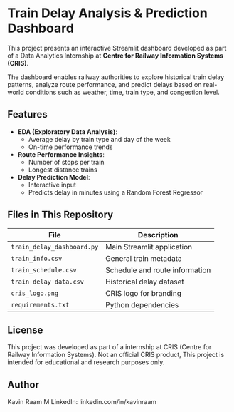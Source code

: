 # Train Delay Analysis & Prediction Dashboard

This project presents an interactive Streamlit dashboard developed as part of a Data Analytics Internship at **Centre for Railway Information Systems (CRIS)**.

The dashboard enables railway authorities to explore historical train delay patterns, analyze route performance, and predict delays based on real-world conditions such as weather, time, train type, and congestion level.

## Features

- **EDA (Exploratory Data Analysis)**:
  - Average delay by train type and day of the week
  - On-time performance trends
- **Route Performance Insights**:
  - Number of stops per train
  - Longest distance trains
- **Delay Prediction Model**:
  - Interactive input
  - Predicts delay in minutes using a Random Forest Regressor

## Files in This Repository

| File | Description |
|------|-------------|
| `train_delay_dashboard.py` | Main Streamlit application |
| `train_info.csv` | General train metadata |
| `train_schedule.csv` | Schedule and route information |
| `train delay data.csv` | Historical delay dataset |
| `cris_logo.png` | CRIS logo for branding |
| `requirements.txt` | Python dependencies |

## License

This project was developed as part of a internship at CRIS (Centre for Railway Information Systems). Not an official CRIS product, This project is intended for educational and research purposes only.

## Author

Kavin Raam M
LinkedIn: linkedin.com/in/kavinraam
